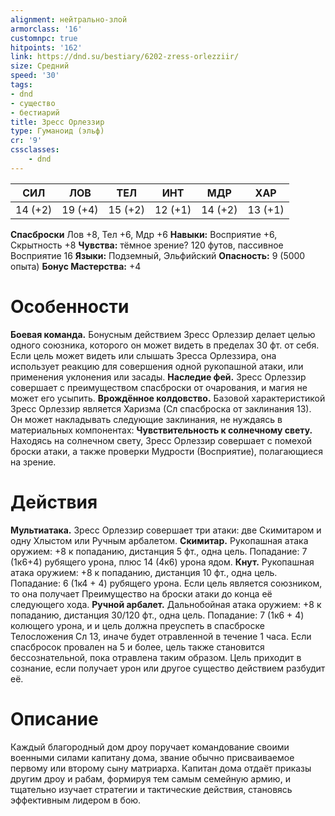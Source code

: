 ```yaml
---
alignment: нейтрально-злой
armorclass: '16'
customnpc: true
hitpoints: '162'
link: https://dnd.su/bestiary/6202-zress-orlezziir/
size: Средний
speed: '30'
tags:
- dnd
- существо
- бестиарий
title: Зресс Орлеззир
type: Гуманоид (эльф)
cr: '9'
cssclasses:
    - dnd
---
```



| СИЛ | ЛОВ | ТЕЛ | ИНТ | МДР | ХАР |
|---|---|---|---|---|---|
| 14 (+2) | 19 (+4) | 15 (+2) | 12 (+1) | 14 (+2) | 13 (+1) |
**Спасброски** Лов +8, Тел +6, Мдр +6
**Навыки:** Восприятие +6, Скрытность +8
**Чувства:** тёмное зрение? 120 футов, пассивное Восприятие 16
**Языки:** Подземный, Эльфийский
**Опасность:** 9 (5000 опыта)
**Бонус Мастерства:** +4


# Особенности
**Боевая команда.** Бонусным действием Зресс Орлеззир делает целью одного союзника, которого он может видеть в пределах 30 фт. от себя. Если цель может видеть или слышать Зресса Орлеззира, она использует реакцию для совершения одной рукопашной атаки, или применения уклонения или засады.
**Наследие фей.** Зресс Орлеззир совершает с преимуществом спасброски от очарования, и магия не может его усыпить.
**Врождённое колдовство.** Базовой характеристикой Зресс Орлеззир является Харизма (Сл спасброска от заклинания 13). Он может накладывать следующие заклинания, не нуждаясь в материальных компонентах:
**Чувствительность к солнечному свету.** Находясь на солнечном свету, Зресс Орлеззир совершает с помехой броски атаки, а также проверки Мудрости (Восприятие), полагающиеся на зрение.


# Действия
**Мультиатака.** Зресс Орлеззир совершает три атаки: две Скимитаром и одну Хлыстом или Ручным арбалетом.
**Скимитар.** Рукопашная атака оружием: +8 к попаданию, дистанция 5 фт., одна цель. Попадание: 7 (1к6+4) рубящего урона, плюс 14 (4к6) урона ядом.
**Кнут.** Рукопашная атака оружием: +8 к попаданию, дистанция 10 фт., одна цель. Попадание: 6 (1к4 + 4) рубящего урона. Если цель является союзником, то она получает Преимущество на броски атаки до конца её следующего хода.
**Ручной арбалет.** Дальнобойная атака оружием: +8 к попаданию, дистанция 30/120 фт., одна цель. Попадание: 7 (1к6 + 4) колющего урона, и и цель должна преуспеть в спасброске Телосложения Сл 13, иначе будет отравленной в течение 1 часа. Если спасбросок провален на 5 и более, цель также становится бессознательной, пока отравлена таким образом. Цель приходит в сознание, если получает урон или другое существо действием разбудит её.


# Описание
Каждый благородный дом дроу поручает командование своими военными силами капитану дома, звание обычно присваиваемое первому или второму сыну матриарха. Капитан дома отдаёт приказы другим дроу и рабам, формируя тем самым семейную армию, и тщательно изучает стратегии и тактические действия, становясь эффективным лидером в бою.